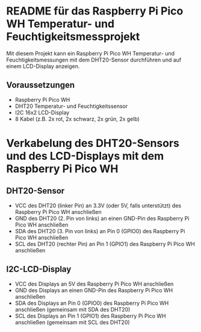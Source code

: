 # README für das Raspberry Pi Pico WH Temperatur- und Feuchtigkeitsmessprojekt

Mit diesem Projekt kann ein Raspberry Pi Pico WH Temperatur- und Feuchtigkeitsmessungen mit dem DHT20-Sensor durchführen und auf einem LCD-Display anzeigen.

## Voraussetzungen

- Raspberry Pi Pico WH
- DHT20 Temperatur- und Feuchtigkeitssensor
- I2C 16x2 LCD-Display
- 8 Kabel (z.B. 2x rot, 2x schwarz, 2x grün, 2x gelb)

# Verkabelung des DHT20-Sensors und des LCD-Displays mit dem Raspberry Pi Pico WH

## DHT20-Sensor
- VCC des DHT20 (linker Pin) an 3.3V (oder 5V, falls unterstützt) des Raspberry Pi Pico WH anschließen
- GND des DHT20 (2. Pin von links) an einen GND-Pin des Raspberry Pi Pico WH anschließen
- SDA des DHT20 (3. Pin von links) an Pin 0 (GPIO0) des Raspberry Pi Pico WH anschließen
- SCL des DHT20 (rechter Pin) an Pin 1 (GPIO1) des Raspberry Pi Pico WH anschließen

## I2C-LCD-Display
- VCC des Displays an 5V des Raspberry Pi Pico WH anschließen
- GND des Displays an einen GND-Pin des Raspberry Pi Pico WH anschließen
- SDA des Displays an Pin 0 (GPIO0) des Raspberry Pi Pico WH anschließen (gemeinsam mit SDA des DHT20)
- SCL des Displays an Pin 1 (GPIO1) des Raspberry Pi Pico WH anschließen (gemeinsam mit SCL des DHT20)